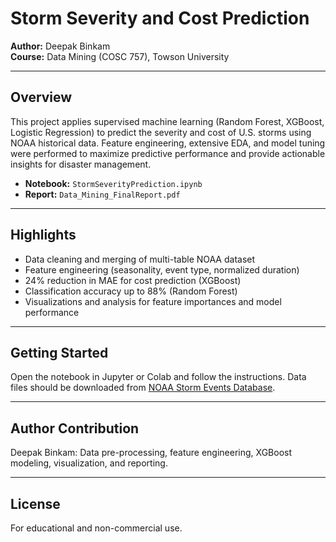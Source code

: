 # Storm Severity and Cost Prediction

**Author:** Deepak Binkam  
**Course:** Data Mining (COSC 757), Towson University

---

## Overview

This project applies supervised machine learning (Random Forest, XGBoost, Logistic Regression) to predict the severity and cost of U.S. storms using NOAA historical data. Feature engineering, extensive EDA, and model tuning were performed to maximize predictive performance and provide actionable insights for disaster management.

- **Notebook:** `StormSeverityPrediction.ipynb`
- **Report:** `Data_Mining_FinalReport.pdf`

---

## Highlights

- Data cleaning and merging of multi-table NOAA dataset
- Feature engineering (seasonality, event type, normalized duration)
- 24% reduction in MAE for cost prediction (XGBoost)
- Classification accuracy up to 88% (Random Forest)
- Visualizations and analysis for feature importances and model performance

---

## Getting Started

Open the notebook in Jupyter or Colab and follow the instructions. Data files should be downloaded from [NOAA Storm Events Database](https://www.ncdc.noaa.gov/stormevents/).

---

## Author Contribution

Deepak Binkam: Data pre-processing, feature engineering, XGBoost modeling, visualization, and reporting.

---

## License

For educational and non-commercial use.
